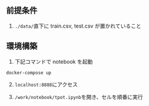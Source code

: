 ## 前提条件

1. `./data/`直下に train.csv, test.csv が置かれていること

## 環境構築

1. 下記コマンドで notebook を起動

```
docker-compose up
```

2. `localhost:8888`にアクセス

3. `/work/notebook/tpot.ipynb`を開き、セルを順番に実行
